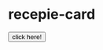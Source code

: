 # recepie-card
<html>
  <head>
    <body>
<a href=" https://shivaram-tech.github.io/recepie-card/">
<button> click here! </button>
</a>
</body>
  </head>
</html>
